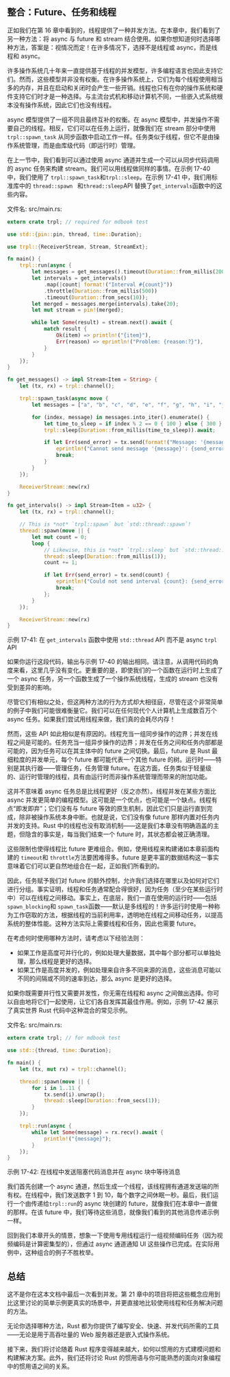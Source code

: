 ## 整合：Future、任务和线程

正如我们在第 16 章中看到的，线程提供了一种并发方法。在本章中，我们看到了另一种方法：将 async 与 future 和 stream 结合使用。如果你想知道何时选择哪种方法，答案是：视情况而定！在许多情况下，选择不是线程或 async，而是线程和 async。

许多操作系统几十年来一直提供基于线程的并发模型，许多编程语言也因此支持它们。然而，这些模型并非没有权衡。在许多操作系统上，它们为每个线程使用相当多的内存，并且在启动和关闭时会产生一些开销。线程也只有在你的操作系统和硬件支持它们时才是一种选择。与主流台式机和移动计算机不同，一些嵌入式系统根本没有操作系统，因此它们也没有线程。

async 模型提供了一组不同且最终互补的权衡。在 async 模型中，并发操作不需要自己的线程。相反，它们可以在任务上运行，就像我们在 stream 部分中使用 `trpl::spawn_task` 从同步函数中启动工作一样。任务类似于线程，但它不是由操作系统管理，而是由库级代码（即运行时）管理。

在上一节中，我们看到可以通过使用 async 通道并生成一个可以从同步代码调用的 async 任务来构建 stream。我们可以用线程做同样的事情。在示例 17-40 中，我们使用了 `trpl::spawn_task`和`trpl::sleep`。在示例 17-41 中，我们用标准库中的 `thread::spawn ` 和`thread::sleep`API 替换了`get_intervals`函数中的这些内容。

文件名: src/main.rs:

```rust
extern crate trpl; // required for mdbook test

use std::{pin::pin, thread, time::Duration};

use trpl::{ReceiverStream, Stream, StreamExt};

fn main() {
    trpl::run(async {
        let messages = get_messages().timeout(Duration::from_millis(200));
        let intervals = get_intervals()
            .map(|count| format!("Interval #{count}"))
            .throttle(Duration::from_millis(500))
            .timeout(Duration::from_secs(10));
        let merged = messages.merge(intervals).take(20);
        let mut stream = pin!(merged);

        while let Some(result) = stream.next().await {
            match result {
                Ok(item) => println!("{item}"),
                Err(reason) => eprintln!("Problem: {reason:?}"),
            }
        }
    });
}

fn get_messages() -> impl Stream<Item = String> {
    let (tx, rx) = trpl::channel();

    trpl::spawn_task(async move {
        let messages = ["a", "b", "c", "d", "e", "f", "g", "h", "i", "j"];

        for (index, message) in messages.into_iter().enumerate() {
            let time_to_sleep = if index % 2 == 0 { 100 } else { 300 };
            trpl::sleep(Duration::from_millis(time_to_sleep)).await;

            if let Err(send_error) = tx.send(format!("Message: '{message}'")) {
                eprintln!("Cannot send message '{message}': {send_error}");
                break;
            }
        }
    });

    ReceiverStream::new(rx)
}

fn get_intervals() -> impl Stream<Item = u32> {
    let (tx, rx) = trpl::channel();

    // This is *not* `trpl::spawn` but `std::thread::spawn`!
    thread::spawn(move || {
        let mut count = 0;
        loop {
            // Likewise, this is *not* `trpl::sleep` but `std::thread::sleep`!
            thread::sleep(Duration::from_millis(1));
            count += 1;

            if let Err(send_error) = tx.send(count) {
                eprintln!("Could not send interval {count}: {send_error}");
                break;
            };
        }
    });

    ReceiverStream::new(rx)
}
```

示例 17-41: 在 `get_intervals` 函数中使用 `std::thread` API 而不是 async `trpl` API

如果你运行这段代码，输出与示例 17-40 的输出相同。请注意，从调用代码的角度来看，这里几乎没有变化。更重要的是，即使我们的一个函数在运行时上生成了一个 async 任务，另一个函数生成了一个操作系统线程，生成的 stream 也没有受到差异的影响。

尽管它们有相似之处，但这两种方法的行为方式却大相径庭，尽管在这个非常简单的例子中我们可能很难衡量它。我们可以在任何现代个人计算机上生成数百万个 async 任务。如果我们尝试用线程来做，我们真的会耗尽内存！

然而，这些 API 如此相似是有原因的。线程充当一组同步操作的边界；并发在线程之间是可能的。任务充当一组异步操作的边界；并发在任务之间和任务内部都是可能的，因为任务可以在其主体中的 future 之间切换。最后，future 是 Rust 最细粒度的并发单元，每个 future 都可能代表一个其他 future 的树。运行时——特别是其执行器——管理任务，任务管理 future。在这方面，任务类似于轻量级的、运行时管理的线程，具有由运行时而非操作系统管理而带来的附加功能。

这并不意味着 async 任务总是比线程更好（反之亦然）。线程并发在某些方面比 async 并发更简单的编程模型。这可能是一个优点，也可能是一个缺点。线程有点“即发即弃”；它们没有与 future 等效的原生机制，因此它们只是运行直到完成，除非被操作系统本身中断。也就是说，它们没有像 future 那样内置对任务内并发的支持。Rust 中的线程也没有取消机制——这是我们本章没有明确涵盖的主题，但隐含的事实是，每当我们结束一个 future 时，其状态都会被正确清理。

这些限制也使得线程比 future 更难组合。例如，使用线程来构建诸如本章前面构建的 `timeout`和 `throttle`方法要困难得多。future 是更丰富的数据结构这一事实意味着它们可以更自然地组合在一起，正如我们所看到的。

因此，任务赋予我们对 future 的额外控制，允许我们选择在哪里以及如何对它们进行分组。事实证明，线程和任务通常配合得很好，因为任务（至少在某些运行时中）可以在线程之间移动。事实上，在底层，我们一直在使用的运行时——包括 `spawn_blocking`和 `spawn_task`函数——默认是多线程的！许多运行时使用一种称为工作窃取的方法，根据线程的当前利用率，透明地在线程之间移动任务，以提高系统的整体性能。这种方法实际上需要线程和任务，因此也需要 future。

在考虑何时使用哪种方法时，请考虑以下经验法则：

- 如果工作是高度可并行化的，例如处理大量数据，其中每个部分都可以单独处理，那么线程是更好的选择。
- 如果工作是高度并发的，例如处理来自许多不同来源的消息，这些消息可能以不同的间隔或不同的速率到达，那么 async 是更好的选择。

如果你既需要并行性又需要并发性，你无需在线程和 async 之间做出选择。你可以自由地将它们一起使用，让它们各自发挥其最佳作用。例如，示例 17-42 展示了真实世界 Rust 代码中这种混合的常见示例。

文件名: src/main.rs:

```rust
extern crate trpl; // for mdbook test

use std::{thread, time::Duration};

fn main() {
    let (tx, mut rx) = trpl::channel();

    thread::spawn(move || {
        for i in 1..11 {
            tx.send(i).unwrap();
            thread::sleep(Duration::from_secs(1));
        }
    });

    trpl::run(async {
        while let Some(message) = rx.recv().await {
            println!("{message}");
        }
    });
}
```

示例 17-42: 在线程中发送阻塞代码消息并在 async 块中等待消息

我们首先创建一个 async 通道，然后生成一个线程，该线程拥有通道发送端的所有权。在线程中，我们发送数字 1 到 10，每个数字之间休眠一秒。最后，我们运行一个由传递给`trpl::run`的 async 块创建的 future，就像我们在本章中一直做的那样。在该 future 中，我们等待这些消息，就像我们看到的其他消息传递示例一样。

回到我们本章开头的情景，想象一下使用专用线程运行一组视频编码任务（因为视频编码是计算密集型的），但通过 async 通道通知 UI 这些操作已完成。在实际用例中，这种组合的例子不胜枚举。

## 总结

这不是你在这本文档中最后一次看到并发。第 21 章中的项目将把这些概念应用到比这里讨论的简单示例更真实的场景中，并更直接地比较使用线程和任务解决问题的方法。

无论你选择哪种方法，Rust 都为你提供了编写安全、快速、并发代码所需的工具——无论是用于高吞吐量的 Web 服务器还是嵌入式操作系统。

接下来，我们将讨论随着 Rust 程序变得越来越大，如何以惯用的方式建模问题和构建解决方案。此外，我们还将讨论 Rust 的惯用语与你可能熟悉的面向对象编程中的惯用语之间的关系。
